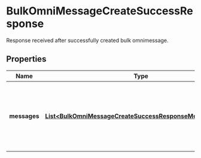 

# BulkOmniMessageCreateSuccessResponse

Response received after successfully created bulk omnimessage.

## Properties

| Name | Type | Description | Notes |
|------------ | ------------- | ------------- | -------------|
|**messages** | [**List&lt;BulkOmniMessageCreateSuccessResponseMessagesInner&gt;**](BulkOmniMessageCreateSuccessResponseMessagesInner.md) | List of responses for each Omnimessage in the bulk. These can be errors or successful responses |  |



